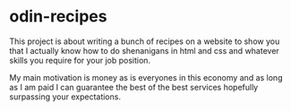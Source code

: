 # odin-recipes
This project is about writing a bunch of recipes on a website to show you that I actually know how to do shenanigans in html and css and whatever skills you require for your job position.

My main motivation is money as is everyones in this economy and as long as I am paid I can guarantee the best of the best services hopefully surpassing your expectations.

